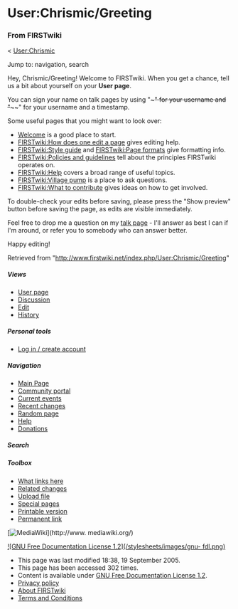 # User:Chrismic/Greeting

### From FIRSTwiki

&lt; [User:Chrismic](/index.php/User:Chrismic "User:Chrismic" )

Jump to: navigation, search

Hey, Chrismic/Greeting! Welcome to FIRSTwiki. When you get a chance, tell us a
bit about yourself on your **User page**.

You can sign your name on talk pages by using "~~~" for your username and
"~~~~" for your username and a timestamp.

Some useful pages that you might want to look over:

  * [Welcome](/index.php/FIRSTwiki:New_users_page "FIRSTwiki:New users page" ) is a good place to start. 
  * [FIRSTwiki:How does one edit a page](/index.php/FIRSTwiki:How_does_one_edit_a_page "FIRSTwiki:How does one edit a page" ) gives editing help. 
  * [FIRSTwiki:Style guide](/index.php/FIRSTwiki:Style_guide "FIRSTwiki:Style guide" ) and [FIRSTwiki:Page formats](/index.php/FIRSTwiki:Page_formats "FIRSTwiki:Page formats" ) give formatting info. 
  * [FIRSTwiki:Policies and guidelines](/index.php/FIRSTwiki:Policies_and_guidelines "FIRSTwiki:Policies and guidelines" ) tell about the principles FIRSTwiki operates on. 
  * [FIRSTwiki:Help](/index.php/FIRSTwiki:Help "FIRSTwiki:Help" ) covers a broad range of useful topics. 
  * [FIRSTwiki:Village pump](/index.php/FIRSTwiki:Village_pump "FIRSTwiki:Village pump" ) is a place to ask questions. 
  * [FIRSTwiki:What to contribute](/index.php/FIRSTwiki:What_to_contribute "FIRSTwiki:What to contribute" ) gives ideas on how to get involved. 

To double-check your edits before saving, please press the "Show preview"
button before saving the page, as edits are visible immediately.

Feel free to drop me a question on my [talk
page](/index.php/User_talk:Chrismic "User talk:Chrismic" ) \- I'll answer as
best I can if I'm around, or refer you to somebody who can answer better.

Happy editing!

Retrieved from "<http://www.firstwiki.net/index.php/User:Chrismic/Greeting>"

##### Views

  * [User page](/index.php/User:Chrismic/Greeting)
  * [Discussion](/index.php?title=User_talk:Chrismic/Greeting&action=edit)
  * [Edit](/index.php?title=User:Chrismic/Greeting&action=edit)
  * [History](/index.php?title=User:Chrismic/Greeting&action=history)

##### Personal tools

  * [Log in / create account](/index.php?title=Special:Userlogin&returnto=User:Chrismic/Greeting)

[](/index.php/Main_Page "Main Page" )

##### Navigation

  * [Main Page](/index.php/Main_Page)
  * [Community portal](/index.php/FIRSTwiki:Community_portal)
  * [Current events](/index.php/Current_events)
  * [Recent changes](/index.php/Special:Recentchanges)
  * [Random page](/index.php/Special:Random)
  * [Help](/index.php/Help:Contents)
  * [Donations](/index.php/FIRSTwiki:Site_support)

##### Search



##### Toolbox

  * [What links here](/index.php/Special:Whatlinkshere/User:Chrismic/Greeting)
  * [Related changes](/index.php/Special:Recentchangeslinked/User:Chrismic/Greeting)
  * [Upload file](/index.php/Special:Upload)
  * [Special pages](/index.php/Special:Specialpages)
  * [Printable version](/index.php?title=User:Chrismic/Greeting&printable=yes)
  * [Permanent link](/index.php?title=User:Chrismic/Greeting&oldid=40717)

[![MediaWiki](/skins/common/images/poweredby_mediawiki_88x31.png)](http://www.
mediawiki.org/)

[![GNU Free Documentation License 1.2](/stylesheets/images/gnu-
fdl.png)](http://www.gnu.org/copyleft/fdl.html)

  * This page was last modified 18:38, 19 September 2005.
  * This page has been accessed 302 times.
  * Content is available under [GNU Free Documentation License 1.2](http://www.gnu.org/copyleft/fdl.html "http://www.gnu.org/copyleft/fdl.html" ).
  * [Privacy policy](/index.php/FIRSTwiki:Privacy_policy "FIRSTwiki:Privacy policy" )
  * [About FIRSTwiki](/index.php/FIRSTwiki:About "FIRSTwiki:About" )
  * [Terms and Conditions](/index.php/FIRSTwiki:Terms_and_conditions "FIRSTwiki:Terms and conditions" )

